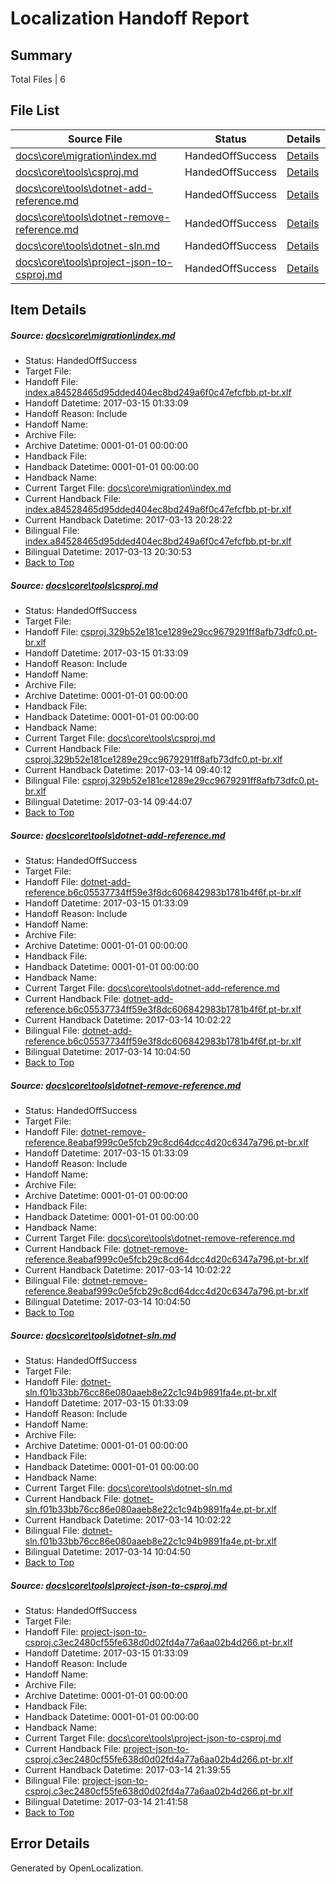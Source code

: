 # <a name='report-top'></a> Localization Handoff Report

## Summary
 Total Files | 6

## File List
 Source File | Status | Details 
 ----------- | ------ | ------- 
 [docs\core\migration\index.md](https://github.com/dotnet/docs/blob/b4fb772973607b94e120377879a5dbdde2a25271/docs/core/migration/index.md) | HandedOffSuccess | [Details](#59c1d0b1d0747350b5e056fc00f04781086a2d0549)
 [docs\core\tools\csproj.md](https://github.com/dotnet/docs/blob/b4fb772973607b94e120377879a5dbdde2a25271/docs/core/tools/csproj.md) | HandedOffSuccess | [Details](#cd0b59b4a91dc4a83d73db55d8d0e611f73f63a668)
 [docs\core\tools\dotnet-add-reference.md](https://github.com/dotnet/docs/blob/b4fb772973607b94e120377879a5dbdde2a25271/docs/core/tools/dotnet-add-reference.md) | HandedOffSuccess | [Details](#721dd16614a190731edafd80557e3c65a6e2f2e071)
 [docs\core\tools\dotnet-remove-reference.md](https://github.com/dotnet/docs/blob/b4fb772973607b94e120377879a5dbdde2a25271/docs/core/tools/dotnet-remove-reference.md) | HandedOffSuccess | [Details](#28f983b36febe02a26b6a43f8509d7a7405397e085)
 [docs\core\tools\dotnet-sln.md](https://github.com/dotnet/docs/blob/b4fb772973607b94e120377879a5dbdde2a25271/docs/core/tools/dotnet-sln.md) | HandedOffSuccess | [Details](#cc71aac467c791ffb91dd49e83ec50776e60ff3b88)
 [docs\core\tools\project-json-to-csproj.md](https://github.com/dotnet/docs/blob/b4fb772973607b94e120377879a5dbdde2a25271/docs/core/tools/project-json-to-csproj.md) | HandedOffSuccess | [Details](#9d0af9769264b7f22c90ffb6a831b42f06c6bb9496)

## Item Details
##### <a name='59c1d0b1d0747350b5e056fc00f04781086a2d0549'></a> Source: [docs\core\migration\index.md](https://github.com/dotnet/docs/blob/b4fb772973607b94e120377879a5dbdde2a25271/docs/core/migration/index.md)
* Status: HandedOffSuccess
* Target File: 
* Handoff File: [index.a84528465d95dded404ec8bd249a6f0c47efcfbb.pt-br.xlf](https://github.com/dotnet/docs.handoff/blob/6fdda351171357eed2bdbfe9cd44fc354f9093c3/ol-handoff/dotnet/docs.pt-br/master/dotnet-core/index.a84528465d95dded404ec8bd249a6f0c47efcfbb.pt-br.xlf)
* Handoff Datetime: 2017-03-15 01:33:09
* Handoff Reason: Include
* Handoff Name: 
* Archive File: 
* Archive Datetime: 0001-01-01 00:00:00
* Handback File: 
* Handback Datetime: 0001-01-01 00:00:00
* Handback Name: 
* Current Target File: [docs\core\migration\index.md](https://github.com/dotnet/docs.pt-br/blob/347125ed27a557e88fd77a476b1e0acd2bfaf562/docs/core/migration/index.md)
* Current Handback File: [index.a84528465d95dded404ec8bd249a6f0c47efcfbb.pt-br.xlf](https://github.com/dotnet/docs.handback/blob/eff5ec3e14dfea3f84faebd60a78f384ee0b62e6/ol-handback/dotnet/docs.pt-br/master/dotnet-core/index.a84528465d95dded404ec8bd249a6f0c47efcfbb.pt-br.xlf)
* Current Handback Datetime: 2017-03-13 20:28:22
* Bilingual File: [index.a84528465d95dded404ec8bd249a6f0c47efcfbb.pt-br.xlf](https://github.com/dotnet/docs.handback/blob/eff5ec3e14dfea3f84faebd60a78f384ee0b62e6/ol-handback/dotnet/docs.pt-br/master/dotnet-core/index.a84528465d95dded404ec8bd249a6f0c47efcfbb.pt-br.xlf)
* Bilingual Datetime: 2017-03-13 20:30:53
* [Back to Top](#report-top)

##### <a name='cd0b59b4a91dc4a83d73db55d8d0e611f73f63a668'></a> Source: [docs\core\tools\csproj.md](https://github.com/dotnet/docs/blob/b4fb772973607b94e120377879a5dbdde2a25271/docs/core/tools/csproj.md)
* Status: HandedOffSuccess
* Target File: 
* Handoff File: [csproj.329b52e181ce1289e29cc9679291ff8afb73dfc0.pt-br.xlf](https://github.com/dotnet/docs.handoff/blob/6fdda351171357eed2bdbfe9cd44fc354f9093c3/ol-handoff/dotnet/docs.pt-br/master/dotnet-core/csproj.329b52e181ce1289e29cc9679291ff8afb73dfc0.pt-br.xlf)
* Handoff Datetime: 2017-03-15 01:33:09
* Handoff Reason: Include
* Handoff Name: 
* Archive File: 
* Archive Datetime: 0001-01-01 00:00:00
* Handback File: 
* Handback Datetime: 0001-01-01 00:00:00
* Handback Name: 
* Current Target File: [docs\core\tools\csproj.md](https://github.com/dotnet/docs.pt-br/blob/7018bb366908b4655d1f2ac619604797b5c33fed/docs/core/tools/csproj.md)
* Current Handback File: [csproj.329b52e181ce1289e29cc9679291ff8afb73dfc0.pt-br.xlf](https://github.com/dotnet/docs.handback/blob/fafd38c4f4856e1b5e728cd94f1f663570f7265f/ol-handback/dotnet/docs.pt-br/master/dotnet-core/csproj.329b52e181ce1289e29cc9679291ff8afb73dfc0.pt-br.xlf)
* Current Handback Datetime: 2017-03-14 09:40:12
* Bilingual File: [csproj.329b52e181ce1289e29cc9679291ff8afb73dfc0.pt-br.xlf](https://github.com/dotnet/docs.handback/blob/fafd38c4f4856e1b5e728cd94f1f663570f7265f/ol-handback/dotnet/docs.pt-br/master/dotnet-core/csproj.329b52e181ce1289e29cc9679291ff8afb73dfc0.pt-br.xlf)
* Bilingual Datetime: 2017-03-14 09:44:07
* [Back to Top](#report-top)

##### <a name='721dd16614a190731edafd80557e3c65a6e2f2e071'></a> Source: [docs\core\tools\dotnet-add-reference.md](https://github.com/dotnet/docs/blob/b4fb772973607b94e120377879a5dbdde2a25271/docs/core/tools/dotnet-add-reference.md)
* Status: HandedOffSuccess
* Target File: 
* Handoff File: [dotnet-add-reference.b6c05537734ff59e3f8dc606842983b1781b4f6f.pt-br.xlf](https://github.com/dotnet/docs.handoff/blob/6fdda351171357eed2bdbfe9cd44fc354f9093c3/ol-handoff/dotnet/docs.pt-br/master/dotnet-core/dotnet-add-reference.b6c05537734ff59e3f8dc606842983b1781b4f6f.pt-br.xlf)
* Handoff Datetime: 2017-03-15 01:33:09
* Handoff Reason: Include
* Handoff Name: 
* Archive File: 
* Archive Datetime: 0001-01-01 00:00:00
* Handback File: 
* Handback Datetime: 0001-01-01 00:00:00
* Handback Name: 
* Current Target File: [docs\core\tools\dotnet-add-reference.md](https://github.com/dotnet/docs.pt-br/blob/7018bb366908b4655d1f2ac619604797b5c33fed/docs/core/tools/dotnet-add-reference.md)
* Current Handback File: [dotnet-add-reference.b6c05537734ff59e3f8dc606842983b1781b4f6f.pt-br.xlf](https://github.com/dotnet/docs.handback/blob/c8499d8b2a4c8d8213cfdc82f63a99f7efe8ed83/ol-handback/dotnet/docs.pt-br/master/dotnet-core/dotnet-add-reference.b6c05537734ff59e3f8dc606842983b1781b4f6f.pt-br.xlf)
* Current Handback Datetime: 2017-03-14 10:02:22
* Bilingual File: [dotnet-add-reference.b6c05537734ff59e3f8dc606842983b1781b4f6f.pt-br.xlf](https://github.com/dotnet/docs.handback/blob/c8499d8b2a4c8d8213cfdc82f63a99f7efe8ed83/ol-handback/dotnet/docs.pt-br/master/dotnet-core/dotnet-add-reference.b6c05537734ff59e3f8dc606842983b1781b4f6f.pt-br.xlf)
* Bilingual Datetime: 2017-03-14 10:04:50
* [Back to Top](#report-top)

##### <a name='28f983b36febe02a26b6a43f8509d7a7405397e085'></a> Source: [docs\core\tools\dotnet-remove-reference.md](https://github.com/dotnet/docs/blob/b4fb772973607b94e120377879a5dbdde2a25271/docs/core/tools/dotnet-remove-reference.md)
* Status: HandedOffSuccess
* Target File: 
* Handoff File: [dotnet-remove-reference.8eabaf999c0e5fcb29c8cd64dcc4d20c6347a796.pt-br.xlf](https://github.com/dotnet/docs.handoff/blob/6fdda351171357eed2bdbfe9cd44fc354f9093c3/ol-handoff/dotnet/docs.pt-br/master/dotnet-core/dotnet-remove-reference.8eabaf999c0e5fcb29c8cd64dcc4d20c6347a796.pt-br.xlf)
* Handoff Datetime: 2017-03-15 01:33:09
* Handoff Reason: Include
* Handoff Name: 
* Archive File: 
* Archive Datetime: 0001-01-01 00:00:00
* Handback File: 
* Handback Datetime: 0001-01-01 00:00:00
* Handback Name: 
* Current Target File: [docs\core\tools\dotnet-remove-reference.md](https://github.com/dotnet/docs.pt-br/blob/7018bb366908b4655d1f2ac619604797b5c33fed/docs/core/tools/dotnet-remove-reference.md)
* Current Handback File: [dotnet-remove-reference.8eabaf999c0e5fcb29c8cd64dcc4d20c6347a796.pt-br.xlf](https://github.com/dotnet/docs.handback/blob/c8499d8b2a4c8d8213cfdc82f63a99f7efe8ed83/ol-handback/dotnet/docs.pt-br/master/dotnet-core/dotnet-remove-reference.8eabaf999c0e5fcb29c8cd64dcc4d20c6347a796.pt-br.xlf)
* Current Handback Datetime: 2017-03-14 10:02:22
* Bilingual File: [dotnet-remove-reference.8eabaf999c0e5fcb29c8cd64dcc4d20c6347a796.pt-br.xlf](https://github.com/dotnet/docs.handback/blob/c8499d8b2a4c8d8213cfdc82f63a99f7efe8ed83/ol-handback/dotnet/docs.pt-br/master/dotnet-core/dotnet-remove-reference.8eabaf999c0e5fcb29c8cd64dcc4d20c6347a796.pt-br.xlf)
* Bilingual Datetime: 2017-03-14 10:04:50
* [Back to Top](#report-top)

##### <a name='cc71aac467c791ffb91dd49e83ec50776e60ff3b88'></a> Source: [docs\core\tools\dotnet-sln.md](https://github.com/dotnet/docs/blob/b4fb772973607b94e120377879a5dbdde2a25271/docs/core/tools/dotnet-sln.md)
* Status: HandedOffSuccess
* Target File: 
* Handoff File: [dotnet-sln.f01b33bb76cc86e080aaeb8e22c1c94b9891fa4e.pt-br.xlf](https://github.com/dotnet/docs.handoff/blob/6fdda351171357eed2bdbfe9cd44fc354f9093c3/ol-handoff/dotnet/docs.pt-br/master/dotnet-core/dotnet-sln.f01b33bb76cc86e080aaeb8e22c1c94b9891fa4e.pt-br.xlf)
* Handoff Datetime: 2017-03-15 01:33:09
* Handoff Reason: Include
* Handoff Name: 
* Archive File: 
* Archive Datetime: 0001-01-01 00:00:00
* Handback File: 
* Handback Datetime: 0001-01-01 00:00:00
* Handback Name: 
* Current Target File: [docs\core\tools\dotnet-sln.md](https://github.com/dotnet/docs.pt-br/blob/7018bb366908b4655d1f2ac619604797b5c33fed/docs/core/tools/dotnet-sln.md)
* Current Handback File: [dotnet-sln.f01b33bb76cc86e080aaeb8e22c1c94b9891fa4e.pt-br.xlf](https://github.com/dotnet/docs.handback/blob/c8499d8b2a4c8d8213cfdc82f63a99f7efe8ed83/ol-handback/dotnet/docs.pt-br/master/dotnet-core/dotnet-sln.f01b33bb76cc86e080aaeb8e22c1c94b9891fa4e.pt-br.xlf)
* Current Handback Datetime: 2017-03-14 10:02:22
* Bilingual File: [dotnet-sln.f01b33bb76cc86e080aaeb8e22c1c94b9891fa4e.pt-br.xlf](https://github.com/dotnet/docs.handback/blob/c8499d8b2a4c8d8213cfdc82f63a99f7efe8ed83/ol-handback/dotnet/docs.pt-br/master/dotnet-core/dotnet-sln.f01b33bb76cc86e080aaeb8e22c1c94b9891fa4e.pt-br.xlf)
* Bilingual Datetime: 2017-03-14 10:04:50
* [Back to Top](#report-top)

##### <a name='9d0af9769264b7f22c90ffb6a831b42f06c6bb9496'></a> Source: [docs\core\tools\project-json-to-csproj.md](https://github.com/dotnet/docs/blob/b4fb772973607b94e120377879a5dbdde2a25271/docs/core/tools/project-json-to-csproj.md)
* Status: HandedOffSuccess
* Target File: 
* Handoff File: [project-json-to-csproj.c3ec2480cf55fe638d0d02fd4a77a6aa02b4d266.pt-br.xlf](https://github.com/dotnet/docs.handoff/blob/6fdda351171357eed2bdbfe9cd44fc354f9093c3/ol-handoff/dotnet/docs.pt-br/master/dotnet-core/project-json-to-csproj.c3ec2480cf55fe638d0d02fd4a77a6aa02b4d266.pt-br.xlf)
* Handoff Datetime: 2017-03-15 01:33:09
* Handoff Reason: Include
* Handoff Name: 
* Archive File: 
* Archive Datetime: 0001-01-01 00:00:00
* Handback File: 
* Handback Datetime: 0001-01-01 00:00:00
* Handback Name: 
* Current Target File: [docs\core\tools\project-json-to-csproj.md](https://github.com/dotnet/docs.pt-br/blob/62386ee490a6b52b2401e825140552c2f4d8ed6c/docs/core/tools/project-json-to-csproj.md)
* Current Handback File: [project-json-to-csproj.c3ec2480cf55fe638d0d02fd4a77a6aa02b4d266.pt-br.xlf](https://github.com/dotnet/docs.handback/blob/d0c4a5d2801f590e5e3e163050836781b8473451/ol-handback/dotnet/docs.pt-br/master/dotnet-core/project-json-to-csproj.c3ec2480cf55fe638d0d02fd4a77a6aa02b4d266.pt-br.xlf)
* Current Handback Datetime: 2017-03-14 21:39:55
* Bilingual File: [project-json-to-csproj.c3ec2480cf55fe638d0d02fd4a77a6aa02b4d266.pt-br.xlf](https://github.com/dotnet/docs.handback/blob/d0c4a5d2801f590e5e3e163050836781b8473451/ol-handback/dotnet/docs.pt-br/master/dotnet-core/project-json-to-csproj.c3ec2480cf55fe638d0d02fd4a77a6aa02b4d266.pt-br.xlf)
* Bilingual Datetime: 2017-03-14 21:41:58
* [Back to Top](#report-top)


## Error Details

Generated by OpenLocalization.
